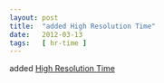 ```yaml
---
layout: post
title:  "added High Resolution Time"
date:   2012-03-13
tags:   [ hr-time ]
---
```


added [High Resolution Time](/spec/hr-time)

